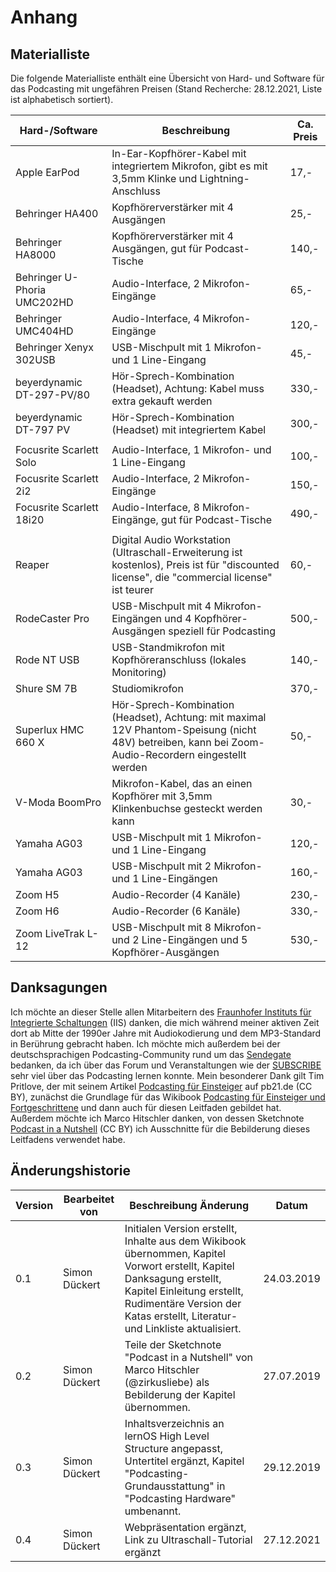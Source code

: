 # Anhang

## Materialliste

Die folgende Materialliste enthält eine Übersicht von Hard- und Software für das Podcasting mit ungefähren Preisen (Stand Recherche: 28.12.2021, Liste ist alphabetisch sortiert).

| Hard-/Software              | Beschreibung                                                                                                                                        | Ca. Preis |
| --------------------------- | --------------------------------------------------------------------------------------------------------------------------------------------------- | --------- |
| Apple EarPod                | In-Ear-Kopfhörer-Kabel mit integriertem Mikrofon, gibt es mit 3,5mm Klinke und Lightning-Anschluss                                                  | 17,-      |
| Behringer HA400             | Kopfhörerverstärker mit 4 Ausgängen                                                                                                                 | 25,-      |
| Behringer HA8000            | Kopfhörerverstärker mit 4 Ausgängen, gut für Podcast-Tische                                                                                         | 140,-     |
| Behringer U-Phoria UMC202HD | Audio-Interface, 2 Mikrofon-Eingänge                                                                                                                | 65,-      |
| Behringer UMC404HD          | Audio-Interface, 4 Mikrofon-Eingänge                                                                                                                | 120,-     |
| Behringer Xenyx 302USB      | USB-Mischpult mit 1 Mikrofon- und 1 Line-Eingang                                                                                                    | 45,-      |
| beyerdynamic DT-297-PV/80   | Hör-Sprech-Kombination (Headset), Achtung: Kabel muss extra gekauft werden                                                                          | 330,-     |
| beyerdynamic DT-797 PV      | Hör-Sprech-Kombination (Headset) mit integriertem Kabel                                                                                             | 300,-     |
|                             |                                                                                                                                                     |           |
| Focusrite Scarlett Solo     | Audio-Interface, 1 Mikrofon- und 1 Line-Eingang                                                                                                     | 100,-     |
| Focusrite Scarlett 2i2      | Audio-Interface, 2 Mikrofon-Eingänge                                                                                                                | 150,-     |
| Focusrite Scarlett 18i20    | Audio-Interface, 8 Mikrofon-Eingänge, gut für Podcast-Tische                                                                                        | 490,-     |
|                             |                                                                                                                                                     |           |
| Reaper                      | Digital Audio Workstation (Ultraschall-Erweiterung ist kostenlos), Preis ist für "discounted license", die "commercial license" ist teurer          | 60,-      |
| RodeCaster Pro              | USB-Mischpult mit 4 Mikrofon-Eingängen und 4 Kopfhörer-Ausgängen speziell für Podcasting                                                            | 500,-     |
| Rode NT USB                 | USB-Standmikrofon mit Kopfhöreranschluss (lokales Monitoring)                                                                                       | 140,-     |
| Shure SM 7B                 | Studiomikrofon                                                                                                                                      | 370,-     |
| Superlux HMC 660 X          | Hör-Sprech-Kombination (Headset), Achtung: mit maximal 12V Phantom-Speisung (nicht 48V) betreiben, kann bei Zoom-Audio-Recordern eingestellt werden | 50,-      |
| V-Moda BoomPro              | Mikrofon-Kabel, das an einen Kopfhörer mit 3,5mm Klinkenbuchse gesteckt werden kann                                                                 | 30,-      |
| Yamaha AG03                 | USB-Mischpult mit 1 Mikrofon- und 1 Line-Eingang                                                                                                    | 120,-     |
| Yamaha AG03                 | USB-Mischpult mit 2 Mikrofon- und 1 Line-Eingängen                                                                                                  | 160,-     |
| Zoom H5                     | Audio-Recorder (4 Kanäle)                                                                                                                           | 230,-     |
| Zoom H6                     | Audio-Recorder (6 Kanäle)                                                                                                                           | 330,-     |
| Zoom LiveTrak L-12          | USB-Mischpult mit 8 Mikrofon- und 2 Line-Eingängen und 5 Kopfhörer-Ausgängen                                                                        | 530,-     |

## Danksagungen

Ich möchte an dieser Stelle allen Mitarbeitern des [Fraunhofer Instituts für Integrierte Schaltungen](https://www.iis.fraunhofer.de) (IIS) danken, die mich während meiner aktiven Zeit dort ab Mitte der 1990er Jahre mit Audiokodierung und dem MP3-Standard in Berührung gebracht haben. Ich möchte mich außerdem bei der deutschsprachigen Podcasting-Community rund um das [Sendegate](https://sendegate.de) bedanken, da ich über das Forum und Veranstaltungen wie der [SUBSCRIBE](https://das-sendezentrum.de/subscribe) sehr viel über das Podcasting lernen konnte. Mein besonderer Dank gilt Tim Pritlove, der mit seinem Artikel [Podcasting für Einsteiger](http://pb21.de/2011/05/podcasting-fur-einsteiger-1) auf pb21.de (CC BY), zunächst die Grundlage für das Wikibook [Podcasting für Einsteiger und Fortgeschrittene](https://de.wikibooks.org/wiki/Podcasting_f%C3%BCr_Einsteiger_und_Fortgeschrittene) und dann auch für diesen Leitfaden gebildet hat. Außerdem möchte ich Marco Hitschler danken, von dessen Sketchnote [Podcast in a Nutshell](https://www.unmus.de/podcast-in-a-nutshell) (CC BY) ich Ausschnitte für die Bebilderung dieses Leitfadens verwendet habe.

## Änderungshistorie

| Version | Bearbeitet von | Beschreibung Änderung                                                                                                                                                                                                               | Datum      |
| ------- | -------------- | ----------------------------------------- | ---------- |
| 0.1     | Simon Dückert  | Initialen Version erstellt, Inhalte aus dem Wikibook übernommen, Kapitel Vorwort erstellt, Kapitel Danksagung erstellt, Kapitel Einleitung erstellt, Rudimentäre Version der Katas erstellt, Literatur- und Linkliste aktualisiert. | 24.03.2019 |
| 0.2     | Simon Dückert  | Teile der Sketchnote "Podcast in a Nutshell" von Marco Hitschler (@zirkusliebe) als Bebilderung der Kapitel übernommen.                                                                                                             | 27.07.2019 |
| 0.3     | Simon Dückert  | Inhaltsverzeichnis an lernOS High Level Structure angepasst, Untertitel ergänzt, Kapitel "Podcasting-Grundausstattung" in "Podcasting Hardware" umbenannt.                                                                          | 29.12.2019 |
| 0.4     | Simon Dückert  | Webpräsentation ergänzt, Link zu Ultraschall-Tutorial ergänzt                                                                                                                                                                       | 27.12.2021 |
